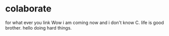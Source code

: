 # colaborate
for what ever you link
Wow i am coming now 
and i don't know C.
life is good brother.
hello
doing hard things.
